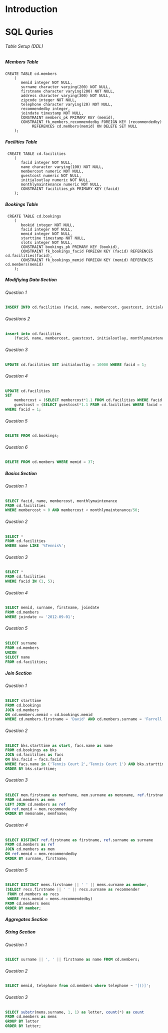 # Introduction

# SQL Quries

###### Table Setup (DDL)
##### Members Table
```
CREATE TABLE cd.members
    (
       memid integer NOT NULL, 
       surname character varying(200) NOT NULL, 
       firstname character varying(200) NOT NULL, 
       address character varying(300) NOT NULL, 
       zipcode integer NOT NULL, 
       telephone character varying(20) NOT NULL, 
       recommendedby integer,
       joindate timestamp NOT NULL,
       CONSTRAINT members_pk PRIMARY KEY (memid),
       CONSTRAINT fk_members_recommendedby FOREIGN KEY (recommendedby)
            REFERENCES cd.members(memid) ON DELETE SET NULL
    );
```
##### Facilities Table
```
 CREATE TABLE cd.facilities
    (
       facid integer NOT NULL, 
       name character varying(100) NOT NULL, 
       membercost numeric NOT NULL, 
       guestcost numeric NOT NULL, 
       initialoutlay numeric NOT NULL, 
       monthlymaintenance numeric NOT NULL, 
       CONSTRAINT facilities_pk PRIMARY KEY (facid)
    );
```

##### Bookings Table
```
 CREATE TABLE cd.bookings
    (
       bookid integer NOT NULL, 
       facid integer NOT NULL, 
       memid integer NOT NULL, 
       starttime timestamp NOT NULL,
       slots integer NOT NULL,
       CONSTRAINT bookings_pk PRIMARY KEY (bookid),
       CONSTRAINT fk_bookings_facid FOREIGN KEY (facid) REFERENCES cd.facilities(facid),
       CONSTRAINT fk_bookings_memid FOREIGN KEY (memid) REFERENCES cd.members(memid)
    );
```
##### Modifiying Data Section
###### Question 1
```sql
INSERT INTO cd.facilities (facid, name, membercost, guestcost, initialoutlay, monthlymaintenance) VALUES (9, 'Spa', 20, 30, 100000, 800);
```

###### Questions 2
```sql
insert into cd.facilities
    (facid, name, membercost, guestcost, initialoutlay, monthlymaintenance) SELECT (SELECT max(facid) from cd.facilities)+1, 'Spa', 20, 30, 100000, 800; 
```

###### Question 3
```sql
UPDATE cd.facilities SET initialoutlay = 10000 WHERE facid = 1;
```

###### Question 4
```sql
UPDATE cd.facilities
SET 
	membercost = (SELECT membercost*1.1 FROM cd.facilities WHERE facid = 0),
	guestcost = (SELECT guestcost*1.1 FROM cd.facilities WHERE facid = 0)
WHERE facid = 1;
```

###### Question 5
```sql
DELETE FROM cd.bookings;
```

###### Question 6
```sql
DELETE FROM cd.members WHERE memid = 37;
```

##### Basics Section
###### Question 1
```sql
SELECT facid, name, membercost, monthlymaintenance
FROM cd.facilities
WHERE membercost > 0 AND membercost < monthlymaintenance/50;
```

###### Question 2
```sql
SELECT *
FROM cd.facilities
WHERE name LIKE '%Tennis%';
```

###### Question 3
```sql
SELECT *
FROM cd.facilities
WHERE facid IN (1, 5);
```

###### Question 4
```sql
SELECT memid, surname, firstname, joindate
FROM cd.members
WHERE joindate >= '2012-09-01';
```

###### Question 5
```sql
SELECT surname
FROM cd.members
UNION
SELECT name
FROM cd.facilities;
```


##### Join Section
###### Question 1
```sql
SELECT starttime
FROM cd.bookings
JOIN cd.members
ON cd.members.memid = cd.bookings.memid
WHERE cd.members.firstname = 'David' AND cd.members.surname = 'Farrell';
```

###### Question 2
```sql
SELECT bks.starttime as start, facs.name as name
FROM cd.bookings as bks
JOIN cd.facilities as facs
ON bks.facid = facs.facid
WHERE facs.name in ('Tennis Court 2','Tennis Court 1') AND bks.starttime >= '2012-09-21' AND bks.starttime < '2012-09-22'
ORDER BY bks.starttime;
```

###### Question 3
```sql
SELECT mem.firstname as memfname, mem.surname as memsname, ref.firstname as recfname, ref.surname as recsname
FROM cd.members as mem
LEFT JOIN cd.members as ref
ON ref.memid = mem.recommendedby
ORDER BY memsname, memfname;
```

###### Question 4
```sql
SELECT DISTINCT ref.firstname as firstname, ref.surname as surname
FROM cd.members as ref
JOIN cd.members as mem
ON ref.memid = mem.recommendedby
ORDER BY surname, firstname;
```

###### Question 5
```sql
SELECT DISTINCT mems.firstname || ' ' || mems.surname as member,
(SELECT recs.firstname || ' ' || recs.surname as recommender
 FROM cd.members as recs
 WHERE recs.memid = mems.recommendedby)
FROM cd.members mems
ORDER BY member;
```

##### Aggregates Section


##### String Section
###### Question 1
```sql
SELECT surname || ', ' || firstname as name FROM cd.members;
```

###### Question 2
```sql
SELECT memid, telephone from cd.members where telephone ~ '[()]';
```

###### Question 3
```sql
SELECT substr(mems.surname, 1, 1) as letter, count(*) as count
FROM cd.members as mems
GROUP BY letter
ORDER BY letter;
```